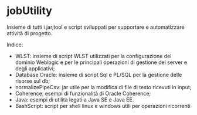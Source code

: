 # jobUtility
Insieme di tutti i jar,tool e script sviluppati per supportare e automatizzare attività di progetto. 

Indice:
* WLST: insieme di script WLST utilizzati per la configurazione del dominio Weblogic e per le principali operazioni di gestione dei server e degli applicativi;
* Database Oracle: insieme di script Sql e PL/SQL per la gestione delle risorse sul db;
* normalizePipeCsv: jar utile per la modifica di file di testo ricevuti in input;
* Coherence: esempi di funzionalità di Oracle Coherence;
* Java: esempi di utilità legati a Java SE e Java EE.
* BashScript: script per shell linux e windows utili per operazioni ricorrenti
